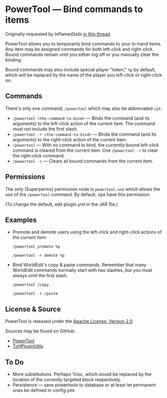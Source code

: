 # PowerTool &mdash; Bind commands to items #

Originally requested by InflamedSebi [in this thread](http://forums.bukkit.org/threads/powertool-single.39309/).

PowerTool allows you to temporarily bind commands to your in-hand items. Any
item may be assigned commands for both left-click and right-click. Bound
commands remain until you either log off or you manually clear the binding.

Bound commands may also include special player "token," `%p` by default, which
will be replaced by the name of the player you left-click or right-click on.

## Commands ##

There's only one command, `/powertool` which may also be abbreviated `/pt`:

*   `/powertool <the-command-to-bind>` &mdash; Binds the command (and its
    arguments) to the left-click action of the current item. The command must
    not include the first slash.
*   `/powertool -r <the-command-to-bind>` &mdash; Binds the command (and its
    arguments) to the right-click action of the current item.
*   `/powertool` &mdash; With no command to bind, the currently-bound left-click
	command is cleared from the current item. Use `/powertool -r` to clear the
	right-click command.
*   `/powertool -c` &mdash; Clears all bound commands from the current item.

## Permissions ##

The only (Superperms) permission node is `powertool.use` which allows the use of
the `/powertool` command. By default, ops have this permission.

(To change the default, edit plugin.yml in the JAR file.)

## Examples ##

*   Promote and demote users using the left-click and right-click actions of the
    current item:

    `/powertool promote %p`

    `/powertool -r demote %p`

*   Bind WorldEdit's copy & paste commands. Remember that many WorldEdit
	commands normally start with two slashes, but you must always omit the first
	slash.

    `/powertool /copy`
	
	`/powertool -r /paste`

## License & Source ##

PowerTool is released under the
[Apache License, Version 2.0](http://www.apache.org/licenses/LICENSE-2.0).

Sources may be found on GitHub:

*   [PowerTool](https://github.com/ZerothAngel/PowerTool)
*   [ToHPluginUtils](https://github.com/ZerothAngel/ToHPluginUtils)

## To Do ##

*  More substitutions. Perhaps %loc, which would be replaced by the location of
    the currently targeted block respectively.
*   Persistence &mdash; save powertools to database or at least let permanent
    ones be defined in config.yml.
